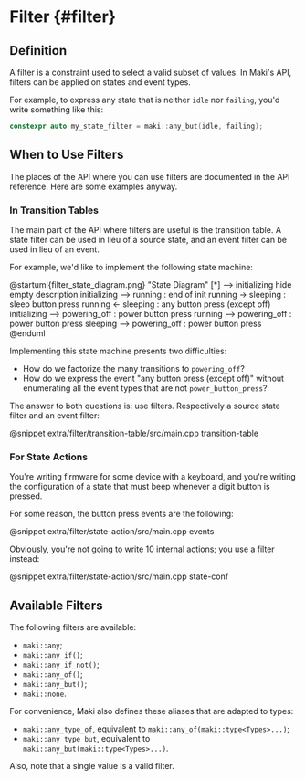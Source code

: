# Filter {#filter}

## Definition

A filter is a constraint used to select a valid subset of values. In Maki's API, filters can be applied on states and event types.

For example, to express any state that is neither `idle` nor `failing`, you'd write something like this:

```cpp
constexpr auto my_state_filter = maki::any_but(idle, failing);
```

## When to Use Filters

The places of the API where you can use filters are documented in the API reference. Here are some examples anyway.

### In Transition Tables

The main part of the API where filters are useful is the transition table. A state filter can be used in lieu of a source state, and an event filter can be used in lieu of an event.

For example, we'd like to implement the following state machine:

@startuml{filter_state_diagram.png} "State Diagram"
[*] --> initializing
hide empty description
initializing --> running : end of init
running -> sleeping : sleep button press
running <- sleeping : any button press (except off)
initializing --> powering_off : power button press
running --> powering_off : power button press
sleeping --> powering_off : power button press
@enduml

Implementing this state machine presents two difficulties:

* How do we factorize the many transitions to `powering_off`?
* How do we express the event "any button press (except off)" without enumerating all the event types that are not `power_button_press`?

The answer to both questions is: use filters. Respectively a source state filter and an event filter:

@snippet extra/filter/transition-table/src/main.cpp transition-table

### For State Actions

You're writing firmware for some device with a keyboard, and you're writing the configuration of a state that must beep whenever a digit button is pressed.

For some reason, the button press events are the following:

@snippet extra/filter/state-action/src/main.cpp events

Obviously, you're not going to write 10 internal actions; you use a filter instead:

@snippet extra/filter/state-action/src/main.cpp state-conf

## Available Filters

The following filters are available:

* `maki::any`;
* `maki::any_if()`;
* `maki::any_if_not()`;
* `maki::any_of()`;
* `maki::any_but()`;
* `maki::none`.

For convenience, Maki also defines these aliases that are adapted to types:

* `maki::any_type_of`, equivalent to `maki::any_of(maki::type<Types>...)`;
* `maki::any_type_but`, equivalent to `maki::any_but(maki::type<Types>...)`.

Also, note that a single value is a valid filter.
